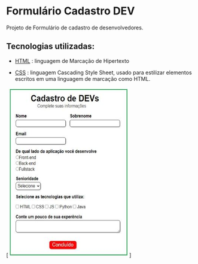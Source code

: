 # Formulário Cadastro DEV
Projeto de Formulário de cadastro de desenvolvedores. 

## Tecnologias utilizadas:
* [HTML](https://developer.mozilla.org/pt-BR/docs/Web/HTML) : linguagem de Marcação de Hipertexto

* [CSS](https://developer.mozilla.org/pt-BR/docs/Web/CSS) :  linguagem Cascading Style Sheet, usado para estilizar elementos escritos em uma linguagem de marcação como HTML. 

[![IMAGE ALT TEXT HERE](/src/formcaddev.JPG)]

